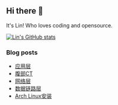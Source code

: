 ## Hi there 👋
It's Lin! Who loves coding and opensource.

[![Lin's GitHub stats](https://github-readme-stats.vercel.app/api?username=linhandev&theme=dark)](https://github.com/anuraghazra/github-readme-stats)


### Blog posts
<!-- BLOG-POST-LIST:START -->
- [应用层](https://linhandev.github.io/posts/Application-Layer/)
- [腹部CT](https://linhandev.github.io/posts/Liver-CT/)
- [网络层](https://linhandev.github.io/posts/Network-Layer/)
- [数据链路层](https://linhandev.github.io/posts/Data-Link/)
- [Arch Linux安装](https://linhandev.github.io/posts/Arch-install/)
<!-- BLOG-POST-LIST:END -->


